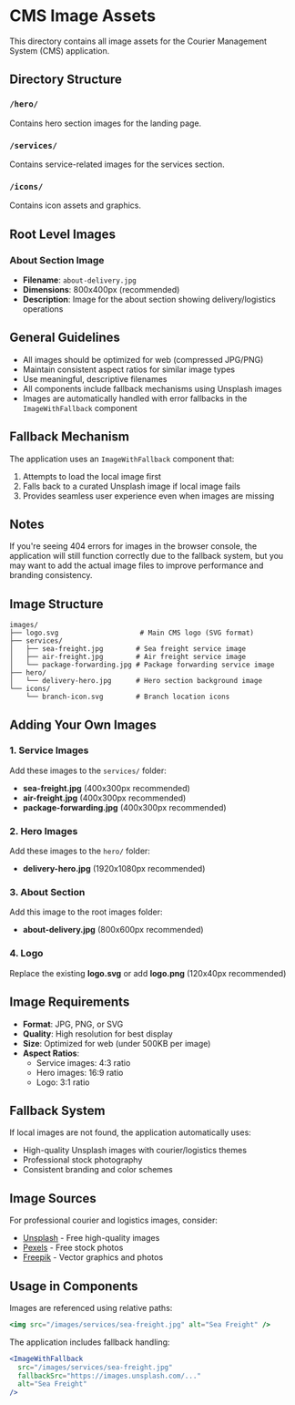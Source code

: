 # CMS Image Assets

This directory contains all image assets for the Courier Management System (CMS) application.

## Directory Structure

### `/hero/`
Contains hero section images for the landing page.

### `/services/`
Contains service-related images for the services section.

### `/icons/`
Contains icon assets and graphics.

## Root Level Images

### About Section Image
- **Filename**: `about-delivery.jpg`
- **Dimensions**: 800x400px (recommended)
- **Description**: Image for the about section showing delivery/logistics operations

## General Guidelines

- All images should be optimized for web (compressed JPG/PNG)
- Maintain consistent aspect ratios for similar image types
- Use meaningful, descriptive filenames
- All components include fallback mechanisms using Unsplash images
- Images are automatically handled with error fallbacks in the `ImageWithFallback` component

## Fallback Mechanism

The application uses an `ImageWithFallback` component that:
1. Attempts to load the local image first
2. Falls back to a curated Unsplash image if local image fails
3. Provides seamless user experience even when images are missing

## Notes

If you're seeing 404 errors for images in the browser console, the application will still function correctly due to the fallback system, but you may want to add the actual image files to improve performance and branding consistency.

## Image Structure

```
images/
├── logo.svg                    # Main CMS logo (SVG format)
├── services/
│   ├── sea-freight.jpg        # Sea freight service image
│   ├── air-freight.jpg        # Air freight service image
│   └── package-forwarding.jpg # Package forwarding service image
├── hero/
│   └── delivery-hero.jpg      # Hero section background image
└── icons/
    └── branch-icon.svg        # Branch location icons
```

## Adding Your Own Images

### 1. Service Images
Add these images to the `services/` folder:
- **sea-freight.jpg** (400x300px recommended)
- **air-freight.jpg** (400x300px recommended) 
- **package-forwarding.jpg** (400x300px recommended)

### 2. Hero Images
Add these images to the `hero/` folder:
- **delivery-hero.jpg** (1920x1080px recommended)

### 3. About Section
Add this image to the root images folder:
- **about-delivery.jpg** (800x600px recommended)

### 4. Logo
Replace the existing **logo.svg** or add **logo.png** (120x40px recommended)

## Image Requirements

- **Format**: JPG, PNG, or SVG
- **Quality**: High resolution for best display
- **Size**: Optimized for web (under 500KB per image)
- **Aspect Ratios**: 
  - Service images: 4:3 ratio
  - Hero images: 16:9 ratio
  - Logo: 3:1 ratio

## Fallback System

If local images are not found, the application automatically uses:
- High-quality Unsplash images with courier/logistics themes
- Professional stock photography
- Consistent branding and color schemes

## Image Sources

For professional courier and logistics images, consider:
- [Unsplash](https://unsplash.com/s/photos/courier) - Free high-quality images
- [Pexels](https://www.pexels.com/search/delivery/) - Free stock photos
- [Freepik](https://www.freepik.com/free-photos-vectors/logistics) - Vector graphics and photos

## Usage in Components

Images are referenced using relative paths:
```jsx
<img src="/images/services/sea-freight.jpg" alt="Sea Freight" />
```

The application includes fallback handling:
```jsx
<ImageWithFallback 
  src="/images/services/sea-freight.jpg"
  fallbackSrc="https://images.unsplash.com/..."
  alt="Sea Freight"
/>
``` 